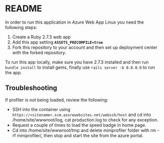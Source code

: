 # README

In order to run this application in Azure Web App Linux you need the following steps:

1. Create a Ruby 2.7.3 web app
2. Add this app setting **`ASSETS_PRECOMPILE=true`**
3. Fork this repository to your account and then set up deployment center with the forked repository.

To run this app locally, make sure you have 2.7.3 installed and then run `bundle install` to install gems, finally use `rails server -b 0.0.0.0` to run the app.

## Troubleshooting
If profiler is not being loaded, review the following:

* SSH into the container using `https://<sitename>.scm.azurewebsites.net/webssh/host` and cd into /home/site/wwwroot/log, cat production.log to check for any exception.
* Request a couple of times to load the speed badge in home page.
* Cd into /home/site/wwwroot/tmp and delete miniprofiler folder with rm -rf miniprofiler/, then stop and start the site from the azure portal.

